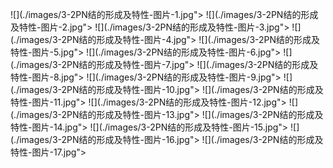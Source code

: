 ﻿![](./images/3-2PN结的形成及特性-图片-1.jpg"></div>
![](./images/3-2PN结的形成及特性-图片-2.jpg"></div>
![](./images/3-2PN结的形成及特性-图片-3.jpg"></div>
![](./images/3-2PN结的形成及特性-图片-4.jpg"></div>
![](./images/3-2PN结的形成及特性-图片-5.jpg"></div>
![](./images/3-2PN结的形成及特性-图片-6.jpg"></div>
![](./images/3-2PN结的形成及特性-图片-7.jpg"></div>
![](./images/3-2PN结的形成及特性-图片-8.jpg"></div>
![](./images/3-2PN结的形成及特性-图片-9.jpg"></div>
![](./images/3-2PN结的形成及特性-图片-10.jpg"></div>
![](./images/3-2PN结的形成及特性-图片-11.jpg"></div>
![](./images/3-2PN结的形成及特性-图片-12.jpg"></div>
![](./images/3-2PN结的形成及特性-图片-13.jpg"></div>
![](./images/3-2PN结的形成及特性-图片-14.jpg"></div>
![](./images/3-2PN结的形成及特性-图片-15.jpg"></div>
![](./images/3-2PN结的形成及特性-图片-16.jpg"></div>
![](./images/3-2PN结的形成及特性-图片-17.jpg"></div>

